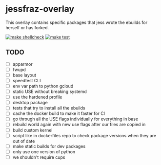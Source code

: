 # jessfraz-overlay

This overlay contains specific packages that jess wrote the ebuilds for
herself or has forked.

[![make shellcheck](https://github.com/jessfraz/jessfraz-overlay/workflows/make%20shellcheck/badge.svg)](https://github.com/jessfraz/jessfraz-overlay/actions?query=workflow%3A%22make+shellcheck%22+branch%3Amaster)
[![make test](https://github.com/jessfraz/jessfraz-overlay/workflows/make%20test/badge.svg)](https://github.com/jessfraz/jessfraz-overlay/actions?query=workflow%3A%22make+test%22+branch%3Amaster)

## TODO

- [ ] apparmor
- [ ] fwupd
- [ ] base layout
- [ ] speedtest CLI
- [ ] env var path to python gcloud
- [ ] static USE without breaking systemd
- [ ] use the hardened profile
- [ ] desktop package
- [ ] tests that try to install all the ebuilds
- [ ] cache the docker build to make it faster for CI
- [ ] go through all the USE flags individually for everything in base
- [ ] rebuild world again with new use flags after our files are copied in
- [ ] build custom kernel
- [ ] script like in dockerfiles repo to check package versions when they are
      out of date
- [ ] make static builds for dev packages
- [ ] only use one version of python
- [ ] we shouldn't require cups
